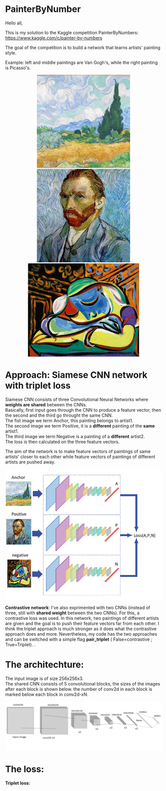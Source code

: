 # PainterByNumber

Hello all,

This is my solution to the Kaggle competition PainterByNumbers: https://www.kaggle.com/c/painter-by-numbers

The goal of the competition is to build a network that learns artists' painting style. 

Example: left and middle paintings are Van Gogh's, while the right painting is Picasso's.   
<p align="center">
  <img src="photos/n-3861-00-000045-hd.jpg" height="300" />
  <img src="photos/self-portrait.jpg" height="300"/> 
  <img src="photos/Jeun-Fille-Endormie-by-Picasso.jpg" height="300"/>
</p>
  


# Approach: Siamese CNN network with triplet loss
Siamese CNN consists of three Convolutional Neural Networks where **weights are shared** between the CNNs.  
Basically, first input goes through the CNN to produce a feature vector, then the second and the third go throught the same CNN.    
The fist image we term Anchor, this painting belongs to artist1.     
The second image we term Positive, it is a **different** painting of the **same** artist1.  
The third image we term Negative is a painting of a **different** artist2.    
The loss is then calculated on the three feature vectors.    

The aim of the network is to make feature vectors of paintings of same artists' closer to each other while feature vectors of paintings of different artists are pushed away.  

<p align="center">
  <img src="photos/0_SszXblCjQOPiLhjZ.png" width="600"/>
</p>


**Contrastive network**: I've also exprimented with two CNNs (instead of three, still with **shared weight** between the two CNNs). For this, a contrastive loss was used. In this network, two paintings of different artists are given and the goal is to push their feature vectors far from each other. 
I think the triplet approach is much stronger as it does what the contrastive approach does and more. 
Nevertheless, my code has the two approaches and can be switched with a simple flag **pair_triplet** ( False=contrastive ; True=Triplet). 
.

# The architechture:
The input image is of size 256x256x3.  
The shared CNN consists of 5 convolutional blocks, the sizes of the images after each block is shown below. the number of conv2d in each block is marked below each block in conv2d-xN.

<p align="center">
  <img src="photos/Picture3.png" width="1000"/>
</p>

# The loss:
**Triplet loss:**  

